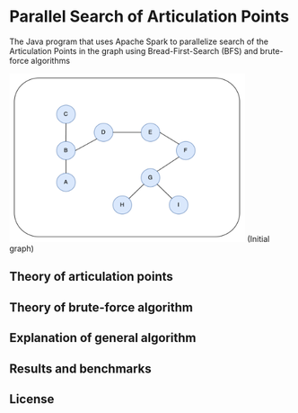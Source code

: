 # Parallel Search of Articulation Points
The Java program that uses Apache Spark to parallelize search of the Articulation Points in the graph using Bread-First-Search (BFS) and brute-force algorithms

<img src="https://github.com/A-Rakhmatullaev/Parallel-Articulation-Points/blob/main/readme/initial.png" alt="initial" width="420" height="300"/>
(Initial graph)

## Theory of articulation points

## Theory of brute-force algorithm

## Explanation of general algorithm

## Results and benchmarks

## License
